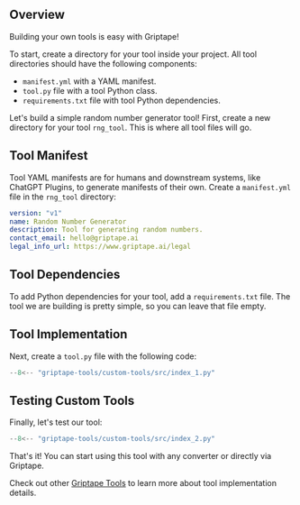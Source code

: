 ## Overview

Building your own tools is easy with Griptape!

To start, create a directory for your tool inside your project. All tool directories should have the following components:

* `manifest.yml` with a YAML manifest.
* `tool.py` file with a tool Python class.
* `requirements.txt` file with tool Python dependencies.

Let's build a simple random number generator tool! First, create a new directory for your tool `rng_tool`. This is where all tool files will go.

## Tool Manifest

Tool YAML manifests are for humans and downstream systems, like ChatGPT Plugins, to generate manifests of their own. Create a `manifest.yml` file in the `rng_tool` directory:

```yaml
version: "v1"
name: Random Number Generator
description: Tool for generating random numbers.
contact_email: hello@griptape.ai
legal_info_url: https://www.griptape.ai/legal
```

## Tool Dependencies

To add Python dependencies for your tool, add a `requirements.txt` file. The tool we are building is pretty simple, so you can leave that file empty.

## Tool Implementation

Next, create a `tool.py` file with the following code:

```python title="PYTEST_IGNORE"
--8<-- "griptape-tools/custom-tools/src/index_1.py"
```

## Testing Custom Tools

Finally, let's test our tool:

```python title="PYTEST_IGNORE"
--8<-- "griptape-tools/custom-tools/src/index_2.py"
```

That's it! You can start using this tool with any converter or directly via Griptape.

Check out other [Griptape Tools](https://github.com/griptape-ai/griptape/tree/main/griptape/tools) to learn more about tool implementation details.
